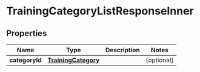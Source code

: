 

# TrainingCategoryListResponseInner


## Properties

| Name | Type | Description | Notes |
|------------ | ------------- | ------------- | -------------|
|**categoryId** | [**TrainingCategory**](TrainingCategory.md) |  |  [optional] |



